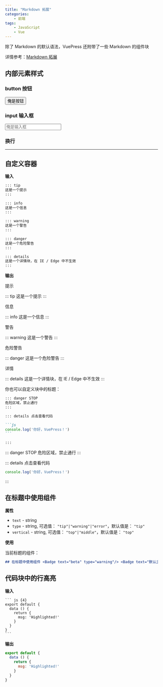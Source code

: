 ```yaml
---
title: "Markdown 拓展"
categories:
    - 前端
tags:
    - JavaScript
    - Vue
---
```


除了 Markdown 的默认语法，VuePress 还附带了一些 Markdown 的组件块

详情参考：[Markdown 拓展](https://vuepress.vuejs.org/zh/guide/markdown.html)

## 内部元素样式

### button 按钮

<p>
  <button>俺是按钮</button>
</p>

### input 输入框

<p>
  <input type="text" placeholder="俺是输入框" />
</p>

### 换行

<p>
  <hr />
</p>

## 自定义容器 <Badge text="默认主题"/>

**输入**

```md
::: tip
这是一个提示
:::

::: info
这是一个信息
:::

::: warning
这是一个警告
:::

::: danger
这是一个危险警告
:::

::: details
这是一个详情块，在 IE / Edge 中不生效
:::
```

**输出**

提示

::: tip
这是一个提示
:::

信息

::: info
这是一个信息
:::

警告

::: warning
这是一个警告
:::

危险警告

::: danger
这是一个危险警告
:::

详情

::: details
这是一个详情块，在 IE / Edge 中不生效
:::



你也可以自定义块中的标题：

~~~md
::: danger STOP
危险区域，禁止通行
:::

::: details 点击查看代码

```js
console.log('你好，VuePress！')
```

:::
~~~



::: danger STOP
危险区域，禁止通行
:::

::: details 点击查看代码

```js
console.log('你好，VuePress！')
```

:::

## 在标题中使用组件 <Badge text="beta" type="warning"/> <Badge text="默认主题"/>

**属性**

- `text` - string
- `type` - string, 可选值： `"tip"|"warning"|"error"`，默认值是： `"tip"`
- `vertical` - string, 可选值： `"top"|"middle"`，默认值是： `"top"`

**使用**

当前标题的组件：

```md
## 在标题中使用组件 <Badge text="beta" type="warning"/> <Badge text="默认主题"/>
```



## 代码块中的行高亮

**输入**

~~~text
``` js {4}
export default {
  data () {
    return {
      msg: 'Highlighted!'
    }
  }
}
```
~~~

**输出**

``` js {4}
export default {
  data () {
    return {
      msg: 'Highlighted!'
    }
  }
}
```
